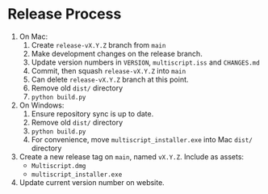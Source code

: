 # Release Process

  1. On Mac:
     1. Create `release-vX.Y.Z` branch from `main`
     1. Make development changes on the release branch.
     1. Update version numbers in `VERSION`, `multiscript.iss` and `CHANGES.md`
     1. Commit, then squash `release-vX.Y.Z` into `main`
     1. Can delete `release-vX.Y.Z` branch at this point.
     1. Remove old `dist/` directory
     1. `python build.py`
  1. On Windows:
     1. Ensure repository sync is up to date.
     1. Remove old `dist/` directory
     1. `python build.py`
     1. For convenience, move `multiscript_installer.exe` into Mac `dist/` directory
  1. Create a new release tag on `main`, named `vX.Y.Z`. Include as assets:
     - `Multiscript.dmg`
     - `multiscript_installer.exe`
  1. Update current version number on website.
